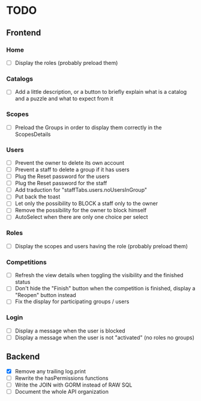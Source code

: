 # TODO

## Frontend

### Home

- [ ] Display the roles (probably preload them)

### Catalogs

- [ ] Add a little description, or a button to briefly explain what is a catalog and a puzzle and what to expect from it

### Scopes

- [ ] Preload the Groups in order to display them correctly in the ScopesDetails

### Users

- [ ] Prevent the owner to delete its own account
- [ ] Prevent a staff to delete a group if it has users
- [ ] Plug the Reset password for the users
- [ ] Plug the Reset password for the staff
- [ ] Add traduction for "staffTabs.users.noUsersInGroup"
- [ ] Put back the toast
- [ ] Let only the possibility to BLOCK a staff only to the owner
- [ ] Remove the possibility for the owner to block himself
- [ ] AutoSelect when there are only one choice per select

### Roles

- [ ] Display the scopes and users having the role (probably preload them)

### Competitions

- [ ] Refresh the view details when toggling the visibility and the finished status
- [ ] Don't hide the "Finish" button when the competition is finished, display a "Reopen" button instead
- [ ] Fix the display for participating groups / users

### Login

- [ ] Display a message when the user is blocked
- [ ] Display a message when the user is not "activated" (no roles no groups)

## Backend

- [x] Remove any trailing log.print
- [ ] Rewrite the hasPermissions<ToDoSo> functions
- [ ] Write the JOIN with GORM instead of RAW SQL
- [ ] Document the whole API organization
